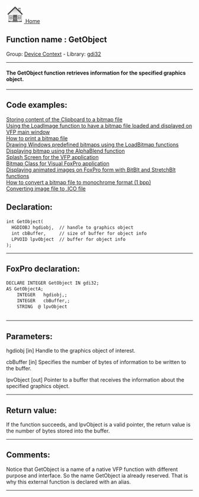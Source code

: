 [<img src="../../images/home.png"> Home ](https://github.com/VFPX/Win32API)  

## Function name : GetObject
Group: [Device Context](../../functions_group.md#Device_Context)  -  Library: [gdi32](../../../libraries.md#gdi32)  
***  


#### The GetObject function retrieves information for the specified graphics object.
***  


## Code examples:
[Storing content of the Clipboard to a bitmap file](../../samples/sample_189.md)  
[Using the LoadImage function to have a bitmap file loaded and displayed on VFP main window](../../samples/sample_210.md)  
[How to print a bitmap file](../../samples/sample_211.md)  
[Drawing Windows predefined bitmaps using the LoadBitmap functions](../../samples/sample_253.md)  
[Displaying bitmap using the AlphaBlend function](../../samples/sample_293.md)  
[Splash Screen for the VFP application](../../samples/sample_294.md)  
[Bitmap Class for Visual FoxPro application](../../samples/sample_295.md)  
[Displaying animated images on FoxPro form with BitBlt and StretchBlt functions](../../samples/sample_355.md)  
[How to convert a bitmap file to monochrome format (1 bpp)](../../samples/sample_493.md)  
[Converting image file to .ICO file](../../samples/sample_503.md)  

## Declaration:
```foxpro  
int GetObject(
  HGDIOBJ hgdiobj,  // handle to graphics object
  int cbBuffer,     // size of buffer for object info
  LPVOID lpvObject  // buffer for object info
);  
```  
***  


## FoxPro declaration:
```foxpro  
DECLARE INTEGER GetObject IN gdi32;
AS GetObjectA;
	INTEGER   hgdiobj,;
	INTEGER   cbBuffer,;
	STRING  @ lpvObject
  
```  
***  


## Parameters:
hgdiobj 
[in] Handle to the graphics object of interest. 

cbBuffer 
[in] Specifies the number of bytes of information to be written to the buffer. 

lpvObject 
[out] Pointer to a buffer that receives the information about the specified graphics object.   
***  


## Return value:
If the function succeeds, and lpvObject is a valid pointer, the return value is the number of bytes stored into the buffer.  
***  


## Comments:
Notice that GetObject is a name of a native VFP function with different purpose and interface. So the name GetObject ia already reserved. That is why this external function is declared with an alias.  
  
***  

